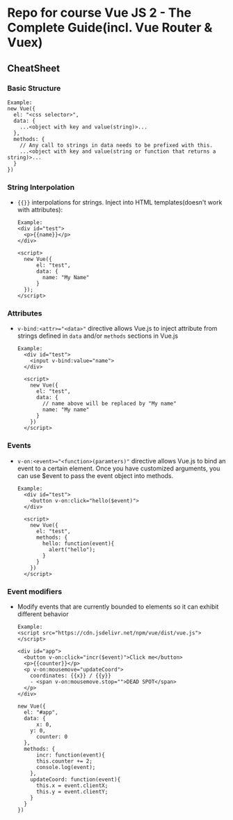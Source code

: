 # Repo for course Vue JS 2 - The Complete Guide(incl. Vue Router & Vuex)

## CheatSheet

### Basic Structure
```
Example:
new Vue({
  el: "<css selector>",
  data: {
    ...<object with key and value(string)>...
  },
  methods: {
    // Any call to strings in data needs to be prefixed with this.
    ...<object with key and value(string or function that returns a string)>...
  }
})
```

### String Interpolation
- `{{}}` interpolations for strings. Inject into HTML templates(doesn't work
  with attributes):
  ```
  Example:
  <div id="test">
    <p>{{name}}</p>
  </div>

  <script>
    new Vue({
        el: "test",
        data: {
          name: "My Name"
        }
    });
  </script>
  ```
### Attributes
- `v-bind:<attr>="<data>"` directive allows Vue.js to inject attribute from strings defined
  in `data` and/or `methods` sections in Vue.js
  ```
  Example:
    <div id="test">
      <input v-bind:value="name">
    </div>

    <script>
      new Vue({
        el: "test",
        data: {
          // name above will be replaced by "My name"
          name: "My name"
        }
      })
    </script>
  ```
### Events
- `v-on:<event>="<function>(paramters)"` directive allows Vue.js to bind an event to a certain element.
  Once you have customized arguments, you can use $event to pass the event object into methods.
  ```
  Example:
    <div id="test">
      <button v-on:click="hello($event)">
    </div>

    <script>
      new Vue({
        el: "test",
        methods: {
          hello: function(event){
            alert("hello");
          }
        }
      })
    </script>
    ```
### Event modifiers
- Modify events that are currently bounded to elements so it can exhibit different behavior
  ```
  Example:
  <script src="https://cdn.jsdelivr.net/npm/vue/dist/vue.js"></script>

  <div id="app">
    <button v-on:click="incr($event)">Click me</button>
    <p>{{counter}}</p>
    <p v-on:mousemove="updateCoord">
      coordinates: {{x}} / {{y}}
      - <span v-on:mousemove.stop="">DEAD SPOT</span>
    </p>
  </div>
  
  new Vue({
  	el: "#app",
    data: {
    	x: 0,
      y: 0,
    	counter: 0
    },
    methods: {
    	incr: function(event){
      	this.counter += 2;
        console.log(event);
      },
      updateCoord: function(event){
      	this.x = event.clientX;
        this.y = event.clientY;
      }
    }
  })
  ```
